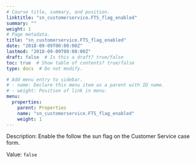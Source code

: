 ```yaml
---
# Course title, summary, and position.
linktitle: "sn_customerservice.FTS_flag_enabled"
summary: ""
weight: 1
# Page metadata.
title: "sn_customerservice.FTS_flag_enabled"
date: "2018-09-09T00:00:00Z"
lastmod: "2018-09-09T00:00:00Z"
draft: false  # Is this a draft? true/false
toc: true  # Show table of contents? true/false
type: docs  # Do not modify.

# Add menu entry to sidebar.
# - name: Declare this menu item as a parent with ID name.
# - weight: Position of link in menu.
menu:
  properties:
    parent: Properties
    name: "sn_customerservice.FTS_flag_enabled"
    weight: 1
---
```


Description: Enable the follow the sun flag on the Customer Service case form.


Value: `false`
